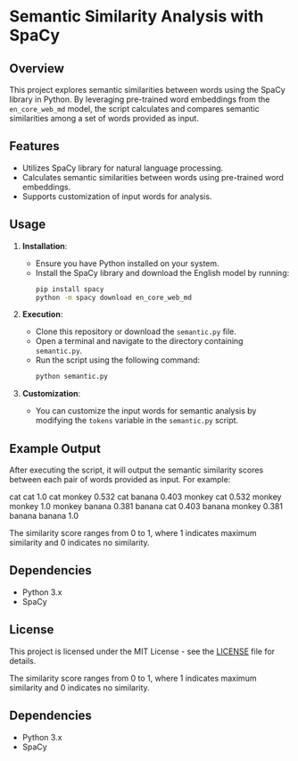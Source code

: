 # Semantic Similarity Analysis with SpaCy

## Overview

This project explores semantic similarities between words using the SpaCy library in Python. By leveraging pre-trained word embeddings from the `en_core_web_md` model, the script calculates and compares semantic similarities among a set of words provided as input. 

## Features

- Utilizes SpaCy library for natural language processing.
- Calculates semantic similarities between words using pre-trained word embeddings.
- Supports customization of input words for analysis.

## Usage

1. **Installation**:
   - Ensure you have Python installed on your system.
   - Install the SpaCy library and download the English model by running:
     ```bash
     pip install spacy
     python -m spacy download en_core_web_md
     ```

2. **Execution**:
   - Clone this repository or download the `semantic.py` file.
   - Open a terminal and navigate to the directory containing `semantic.py`.
   - Run the script using the following command:
     ```bash
     python semantic.py
     ```

3. **Customization**:
   - You can customize the input words for semantic analysis by modifying the `tokens` variable in the `semantic.py` script.

## Example Output

After executing the script, it will output the semantic similarity scores between each pair of words provided as input. For example:

cat cat 1.0
cat monkey 0.532
cat banana 0.403
monkey cat 0.532
monkey monkey 1.0
monkey banana 0.381
banana cat 0.403
banana monkey 0.381
banana banana 1.0


The similarity score ranges from 0 to 1, where 1 indicates maximum similarity and 0 indicates no similarity.

## Dependencies

- Python 3.x
- SpaCy

## License

This project is licensed under the MIT License - see the [LICENSE](LICENSE) file for details.

The similarity score ranges from 0 to 1, where 1 indicates maximum similarity and 0 indicates no similarity.

## Dependencies

- Python 3.x
- SpaCy

